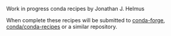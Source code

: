 Work in progress conda recipes by Jonathan J. Helmus

When complete these recipes will be submitted to 
[conda-forge](https://conda-forge.github.io/),
[conda/conda-recipes](https://github.com/conda/conda-recipes) or a similar
repository.
